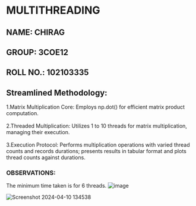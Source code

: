 # MULTITHREADING
## NAME: CHIRAG
## GROUP: 3COE12
## ROLL NO.: 102103335

## Streamlined Methodology:
1.Matrix Multiplication Core: Employs np.dot() for efficient matrix product computation.
<br><br/>
2.Threaded Multiplication: Utilizes 1 to 10 threads for matrix multiplication, managing their execution.
<br><br/>
3.Execution Protocol: Performs multiplication operations with varied thread counts and records durations; presents results in tabular format and plots thread counts against durations.

### OBSERVATIONS: 
  The minimum time taken is for 6 threads.
![image](https://github.com/Ramjas-Langdi/Multithreading-assn/assets/99790640/6f066916-d96e-40ef-8bd0-1537a94ca454)

![Screenshot 2024-04-10 134538](https://github.com/Ramjas-Langdi/Multithreading-assn/assets/99790640/1415a891-6f88-4498-b079-c7e075ca54a7)
